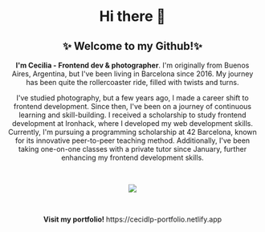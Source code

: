 <h1 align="center"> Hi there 👋 </h1>

<h2 align="center">✨ Welcome to my Github!✨</h2>

<p align="center"><strong>I'm Cecilia - Frontend dev & photographer</strong>. I'm originally from Buenos Aires, Argentina, but I've been living in Barcelona since 2016. My journey has been quite the rollercoaster ride, filled with twists and turns. </p>
<p align="center">I've studied photography, but a few years ago, I made a career shift to frontend development. Since then, I've been on a journey of continuous learning and skill-building. I received a scholarship to study frontend development at Ironhack, where I developed my web development skills. Currently, I'm pursuing a programming scholarship at 42 Barcelona, known for its innovative peer-to-peer teaching method. Additionally, I've been taking one-on-one classes with a private tutor since January, further enhancing my frontend development skills.</p>
<br/>

<p align="center">
  <a href="https://skillicons.dev">
    <img src="https://skillicons.dev/icons?i=javascript,css,html,react,tailwind,git" />
  </a>
</p>

<br/>

<p align="center"><strong> Visit my portfolio! </strong> https://cecidlp-portfolio.netlify.app</p>

<!--
**cecidlp/cecidlp** is a ✨ _special_ ✨ repository because its `README.md` (this file) appears on your GitHub profile.

Here are some ideas to get you started:

- 🔭 I’m currently working on ...
- 🌱 I’m currently learning ...
- 👯 I’m looking to collaborate on ...
- 🤔 I’m looking for help with ...
- 💬 Ask me about ...
- 📫 How to reach me: ...
- 😄 Pronouns: ...
- ⚡ Fun fact: ...
-->
